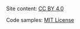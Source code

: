 Site content: [CC BY 4.0](https://creativecommons.org/licenses/by/4.0/)

Code samples: [MIT License](https://mit-license.org/)
